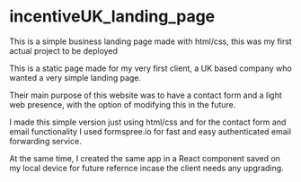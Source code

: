 # incentiveUK_landing_page

This is a simple business landing page made with html/css, this was my first actual project to be deployed

This is a static page made for my very first client, a UK based company who wanted a very simple landing page.

Their main purpose of this website was to have a contact form and a light web presence, with the option of modifying this in the future.

I made this simple version just using html/css and for the contact form and email functionality I used formspree.io for fast and easy authenticated email forwarding service.

At the same time, I created the same app in a React component saved on my local device for future refernce incase the client needs any upgrading.
